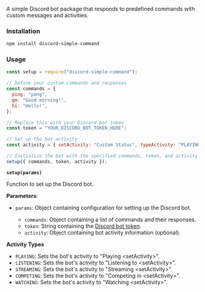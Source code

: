 ﻿A simple Discord bot package that responds to predefined commands with custom messages and activities.

### Installation

```bash
npm install discord-simple-command
```

### Usage

```javascript
const setup = require("discord-simple-command");

// Define your custom commands and responses
const commands = {
  ping: "pong",
  gm: "Good morning!",
  hi: "Hello!",
};

// Replace this with your Discord bot token
const token = "YOUR_DISCORD_BOT_TOKEN_HERE";

// Set up the bot activity
const activity = { setActivity: "Custom Status", typeActivity: "PLAYING" };

// Initialize the bot with the specified commands, token, and activity
setup({ commands, token, activity });
```

**`setup(params)`**

Function to set up the Discord bot.

**Parameters**:

- `params`: Object containing configuration for setting up the Discord bot.

  - `commands`: Object containing a list of commands and their responses.
  - `token`: String containing the [Discord bot token](./get-token.md).
  - `activity`: Object containing bot activity information (optional).

**Activity Types**

- `PLAYING`: Sets the bot's activity to "Playing \<setActivity>".
- `LISTENING`: Sets the bot's activity to "Listening to \<setActivity>".
- `STREAMING`: Sets the bot's activity to "Streaming \<setActivity>".
- `COMPETING`: Sets the bot's activity to "Competing in \<setActivity>".
- `WATCHING`: Sets the bot's activity to "Watching \<setActivity>".
